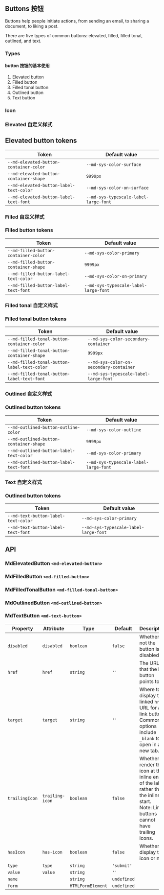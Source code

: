 <script setup>
import Preview from '@/components/Preview.vue';
import ButtonType from './demo/ButtonType.vue';
import ButtonIcon from './demo/ButtonIcon.vue';
import ButtonElevatedTheme from './demo/ButtonElevatedTheme.vue';
import ButtonFilledTheme from './demo/ButtonFilledTheme.vue';
import ButtonFilledToanlTheme from './demo/ButtonFilledTonalTheme.vue';
import ButtonOutlinedTheme from './demo/ButtonOutlinedTheme.vue';
import ButtonTextTheme from './demo/ButtonTextTheme.vue';
</script>

## Buttons 按钮

Buttons help people initiate actions, from sending an email, to sharing a document, to liking a post.

There are five types of common buttons: elevated, filled, filled tonal, outlined, and text.

### Types

#### button 按钮的基本使用

1. Elevated button
2. Filled button
3. Filled tonal button
4. Outlined button
5. Text button

<Preview :comp="ButtonType" comp-path="button/demo/ButtonType" />

### Icon

<Preview :comp="ButtonIcon" comp-path="button/demo/ButtonIcon" />

### Elevated 自定义样式

<figure>
  <Preview :comp="ButtonElevatedTheme" comp-path="button/demo/ButtonElevatedTheme" />
</figure>

## Elevated button tokens

| Token                                   | Default value                         |
| --------------------------------------- | ------------------------------------- |
| `--md-elevated-button-container-color`  | `--md-sys-color-surface`              |
| `--md-elevated-button-container-shape`  | `9999px`                              |
| `--md-elevated-button-label-text-color` | `--md-sys-color-on-surface`           |
| `--md-elevated-button-label-text-font`  | `--md-sys-typescale-label-large-font` |

### Filled 自定义样式

<figure>
  <Preview :comp="ButtonFilledTheme" comp-path="button/demo/ButtonFilledTheme" />
</figure>

### Filled button tokens

| Token                                 | Default value                         |
| ------------------------------------- | ------------------------------------- |
| `--md-filled-button-container-color`  | `--md-sys-color-primary`              |
| `--md-filled-button-container-shape`  | `9999px`                              |
| `--md-filled-button-label-text-color` | `--md-sys-color-on-primary`           |
| `--md-filled-button-label-text-font`  | `--md-sys-typescale-label-large-font` |

### Filled tonal 自定义样式

<figure>
  <Preview :comp="ButtonFilledToanlTheme" comp-path="button/demo/ButtonFilledToanlTheme" />
</figure>

### Filled tonal button tokens

| Token                                       | Default value                           |
| ------------------------------------------- | --------------------------------------- |
| `--md-filled-tonal-button-container-color`  | `--md-sys-color-secondary-container`    |
| `--md-filled-tonal-button-container-shape`  | `9999px`                                |
| `--md-filled-tonal-button-label-text-color` | `--md-sys-color-on-secondary-container` |
| `--md-filled-tonal-button-label-text-font`  | `--md-sys-typescale-label-large-font`   |

### Outlined 自定义样式

<figure>
  <Preview :comp="ButtonOutlinedTheme" comp-path="button/demo/ButtonOutlinedTheme" />
</figure>

### Outlined button tokens

| Token                                   | Default value                         |
| --------------------------------------- | ------------------------------------- |
| `--md-outlined-button-outline-color`    | `--md-sys-color-outline`              |
| `--md-outlined-button-container-shape`  | `9999px`                              |
| `--md-outlined-button-label-text-color` | `--md-sys-color-primary`              |
| `--md-outlined-button-label-text-font`  | `--md-sys-typescale-label-large-font` |

### Text 自定义样式

<figure>
  <Preview :comp="ButtonTextTheme" comp-path="button/demo/ButtonTextTheme" />
</figure>

### Outlined button tokens

| Token                               | Default value                         |
| ----------------------------------- | ------------------------------------- |
| `--md-text-button-label-text-color` | `--md-sys-color-primary`              |
| `--md-text-button-label-text-font`  | `--md-sys-typescale-label-large-font` |

## API

### MdElevatedButton `<md-elevated-button>`
### MdFilledButton `<md-filled-button>`
### MdFilledTonalButton `<md-filled-tonal-button>`
### MdOutlinedButton `<md-outlined-button>`
### MdTextButton `<md-text-button>`

| Property       | Attribute       | Type              | Default     | Description                                                                                                                               |
| -------------- | --------------- | ----------------- | ----------- | ----------------------------------------------------------------------------------------------------------------------------------------- |
| `disabled`     | `disabled`      | `boolean`         | `false`     | Whether or not the button is disabled.                                                                                                    |
| `href`         | `href`          | `string`          | `''`        | The URL that the link button points to.                                                                                                   |
| `target`       | `target`        | `string`          | `''`        | Where to display the linked `href` URL for a link button. Common options include `_blank` to open in a new tab.                           |
| `trailingIcon` | `trailing-icon` | `boolean`         | `false`     | Whether to render the icon at the inline end of the label rather than the inline start.<br>Note: Link buttons cannot have trailing icons. |
| `hasIcon`      | `has-icon`      | `boolean`         | `false`     | Whether to display the icon or not.                                                                                                       |
| `type`         | `type`          | `string`          | `'submit'`  |                                                                                                                                           |
| `value`        | `value`         | `string`          | `''`        |                                                                                                                                           |
| `name`         |                 | `string`          | `undefined` |                                                                                                                                           |
| `form`         |                 | `HTMLFormElement` | `undefined` |